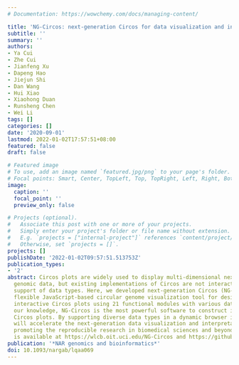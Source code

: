 ```yaml
---
# Documentation: https://wowchemy.com/docs/managing-content/

title: 'NG-Circos: next-generation Circos for data visualization and interpretation'
subtitle: ''
summary: ''
authors:
- Ya Cui
- Zhe Cui
- Jianfeng Xu
- Dapeng Hao
- Jiejun Shi
- Dan Wang
- Hui Xiao
- Xiaohong Duan
- Runsheng Chen
- Wei Li
tags: []
categories: []
date: '2020-09-01'
lastmod: 2022-01-02T17:57:51+08:00
featured: false
draft: false

# Featured image
# To use, add an image named `featured.jpg/png` to your page's folder.
# Focal points: Smart, Center, TopLeft, Top, TopRight, Left, Right, BottomLeft, Bottom, BottomRight.
image:
  caption: ''
  focal_point: ''
  preview_only: false

# Projects (optional).
#   Associate this post with one or more of your projects.
#   Simply enter your project's folder or file name without extension.
#   E.g. `projects = ["internal-project"]` references `content/project/deep-learning/index.md`.
#   Otherwise, set `projects = []`.
projects: []
publishDate: '2022-01-02T09:57:51.513753Z'
publication_types:
- '2'
abstract: Circos plots are widely used to display multi-dimensional next-generation
  genomic data, but existing implementations of Circos are not interactive with limited
  support of data types. Here, we developed next-generation Circos (NG-Circos), a
  flexible JavaScript-based circular genome visualization tool for designing highly
  interactive Circos plots using 21 functional modules with various data types. To
  our knowledge, NG-Circos is the most powerful software to construct interactive
  Circos plots. By supporting diverse data types in a dynamic browser interface, NG-Circos
  will accelerate the next-generation data visualization and interpretation, thus
  promoting the reproducible research in biomedical sciences and beyond. NG-Circos
  is available at https://wlcb.oit.uci.edu/NG-Circos and https://github.com/YaCui/NG-Circos.
publication: '*NAR genomics and bioinformatics*'
doi: 10.1093/nargab/lqaa069
---
```

